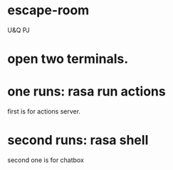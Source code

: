# escape-room
U&amp;Q PJ
# open two terminals. 
# one runs: rasa run actions  
first is for actions server.
# second runs: rasa shell 
second one is for chatbox
